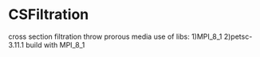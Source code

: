 # CSFiltration
cross section filtration throw prorous media
use of libs:
1)MPI_8_1
2)petsc-3.11.1 build with MPI_8_1
